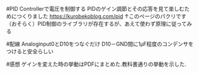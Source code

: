 #PID Controllerで電圧を制御する
PIDのゲイン調節とその応答を見て楽しむためにつくりました
https://kurobekoblog.com/pid
↑このページのパクリです
（おそらく）PID制御のライブラリが存在するが、あえて使わず原理に従ってみる

#配線
Analoginput0とD10をつなぐだけ
D10－GND間に1μF程度のコンデンサをつけると安全らしい

#感想
ゲインを変えた時の挙動はPDFにまとめた.教科書通りの挙動を示した.
